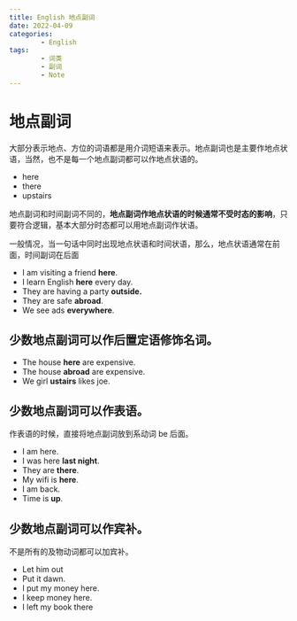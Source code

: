 ```yaml
---
title: English 地点副词
date: 2022-04-09
categories:
        - English
tags:
        - 词类
        - 副词
        - Note
---
```


# 地点副词

大部分表示地点、方位的词语都是用介词短语来表示。地点副词也是主要作地点状语，当然，也不是每一个地点副词都可以作地点状语的。

- here
- there
- upstairs

地点副词和时间副词不同的，**地点副词作地点状语的时候通常不受时态的影响**，只要符合逻辑，基本大部分时态都可以用地点副词作状语。

一般情况，当一句话中同时出现地点状语和时间状语，那么，地点状语通常在前面，时间副词在后面

- I am visiting a friend **here**.
- I learn English **here** every day.
- They are having a party **outside.**
- They are safe **abroad**.
- We see ads **everywhere**.

## 少数地点副词可以作后置定语修饰名词。

- The house **here** are expensive.
- The house **abroad** are expensive.
- We girl **ustairs** likes joe.

## 少数地点副词可以作表语。

作表语的时候，直接将地点副词放到系动词 be 后面。

- I am here.
- I was here **last night**.
- They are **there**.
- My wifi is **here**.
- I am back.
- Time is **up**.

## 少数地点副词可以作宾补。

不是所有的及物动词都可以加宾补。

- Let him out
- Put it dawn.
- I put my money here.
- I keep money here.
- I left my book there
